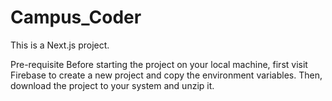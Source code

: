 # Campus_Coder
This is a Next.js project.

Pre-requisite
Before starting the project on your local machine, first visit Firebase to create a new project and copy the environment variables. Then, download the project to your system and unzip it.
